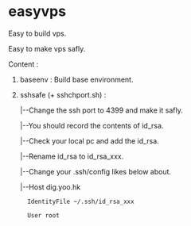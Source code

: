 easyvps
========

Easy to build vps.

Easy to make vps safly.

Content : 

1. baseenv : Build base environment.

2. sshsafe (+ sshchport.sh) : 

   |--Change the ssh port to 4399 and make it safly.

   |--You should record the contents of id_rsa.

   |--Check your local pc and add the id_rsa.

   |--Rename id_rsa to id_rsa_xxx.

   |--Change your .ssh/config likes below about.

      |--Host dig.yoo.hk

         IdentityFile ~/.ssh/id_rsa_xxx

         User root
